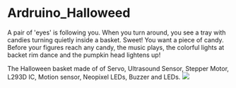 # Ardruino_Halloweed

A pair of 'eyes' is following you. When you turn around, you see a tray with candies turning quietly inside a basket. Sweet! You want a piece of candy. Before your figures reach any candy, the music plays, the colorful lights at backet rim dance and the pumpkin head lightens up! 

The Halloween basket made of of Servo, Ultrasound Sensor, Stepper Motor, L293D IC, Motion sensor, Neopixel LEDs, Buzzer and LEDs. 
![](images/IMG_20181029_000915.jpg)
<br>

